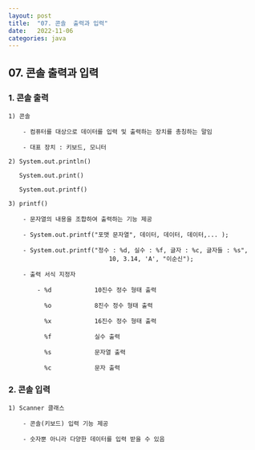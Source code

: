 ```yaml
---
layout: post
title:  "07. 콘솔  출력과 입력"
date:   2022-11-06
categories: java
---
```


## 07. 콘솔  출력과 입력

### 1. 콘솔 출력

    1) 콘솔

        - 컴퓨터를 대상으로 데이터를 입력 및 출력하는 장치를 총칭하는 말임

        - 대표 장치 : 키보드, 모니터 

    2) System.out.println()

       System.out.print()

       System.out.printf() 

    3) printf()

        - 문자열의 내용을 조합하여 출력하는 기능 제공 

        - System.out.printf("포맷 문자열", 데이터, 데이터, 데이터,... );

        - System.out.printf("정수 : %d, 실수 : %f, 글자 : %c, 글자들 : %s", 
                                10, 3.14, 'A', "이순신");

        - 출력 서식 지정자 

            - %d            10진수 정수 형태 출력

              %o            8진수 정수 형태 출력

              %x            16진수 정수 형태 출력

              %f            실수 출력

              %s            문자열 출력

              %c            문자 출력 
    
### 2. 콘솔 입력

    1) Scanner 클래스 

        - 콘솔(키보드) 입력 기능 제공 

        - 숫자뿐 아니라 다양한 데이터를 입력 받을 수 있음